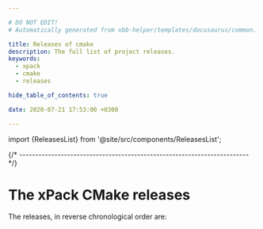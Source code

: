 ```yaml
---

# DO NOT EDIT!
# Automatically generated from xbb-helper/templates/docusaurus/common.

title: Releases of cmake
description: The full list of project releases.
keywords:
  - xpack
  - cmake
  - releases

hide_table_of_contents: true

date: 2020-07-21 17:53:00 +0300

---
```


import {ReleasesList} from '@site/src/components/ReleasesList';

{/* ------------------------------------------------------------------------ */}

# The xPack CMake releases

The releases, in reverse chronological order are:

<ReleasesList />
